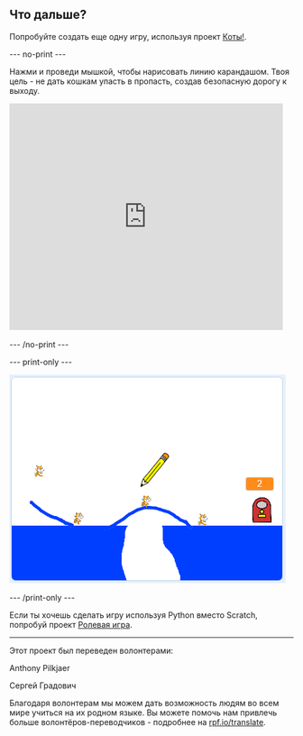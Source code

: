 ## Что дальше?

Попробуйте создать еще одну игру, используя проект [Коты!](https://projects.raspberrypi.org/ru-RU/projects/cats?utm_source=pathway&utm_medium=whatnext&utm_campaign=projects).

--- no-print ---

Нажми и проведи мышкой, чтобы нарисовать линию карандашом. Твоя цель - не дать кошкам упасть в пропасть, создав безопасную дорогу к выходу.

<div class="scratch-preview">
  <iframe allowtransparency="true" width="485" height="402" src="https://scratch.mit.edu/projects/embed/253667883/?autostart=false" frameborder="0" scrolling="no"></iframe>
</div>

--- /no-print ---

--- print-only ---

![Проект Коты завершен](images/cats-finished.png)

--- /print-only ---

Если ты хочешь сделать игру используя Python вместо Scratch, попробуй проект [Ролевая игра](https://projects.raspberrypi.org/ru-RU/projects/rpg?utm_source=pathway&utm_medium=whatnext&utm_campaign=projects).


***
Этот проект был переведен волонтерами:

Anthony Pilkjaer

Сергей Градович

Благодаря волонтерам мы можем дать возможность людям во всем мире учиться на их родном языке. Вы можете помочь нам привлечь больше волонтёров-переводчиков - подробнее на [rpf.io/translate](https://rpf.io/translate).